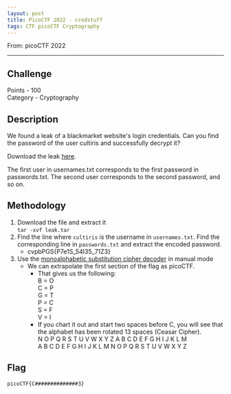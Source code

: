 ```yaml
---
layout: post
title: PicoCTF 2022 - credstuff
tags: CTF picoCTF Cryptography
---
```


From: picoCTF 2022 

-------

## Challenge
Points - 100     
Category - Cryptography     

## Description
We found a leak of a blackmarket website's login credentials. Can you find the password of the user cultiris and successfully decrypt it? 

Download the leak [here](https://artifacts.picoctf.net/c/534/leak.tar). 

The first user in usernames.txt corresponds to the first password in passwords.txt. The second user corresponds to the second password, and so on.

## Methodology
1. Download the file and extract it   
    `tar -xvf leak.tar`
2. Find the line where `cultiris` is the username in `usernames.txt`. Find the corresponding line in `passwords.txt` and extract the encoded password.
    - cvpbPGS{P7e1S_54I35_71Z3}
3. Use the [monoalphabetic substitution cipher decoder](https://www.dcode.fr/monoalphabetic-substitution) in manual mode
    - We can extrapolate the first section of the flag as picoCTF. 
        - That gives us the following:    
            B = O    
            C = P    
            G = T    
            P = C    
            S = F    
            V = I    
        - If you chart it out and start two spaces before C, you will see that the alphabet has been rotated 13 spaces (Ceasar Cipher).    
            N O P Q R S T U V W X Y Z A B C D E F G H I J K L M    
            A B C D E F G H I J K L M N O P Q R S T U V W X Y Z
## Flag
```
picoCTF{C##############3}
```
